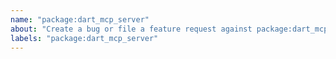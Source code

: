 ```yaml
---
name: "package:dart_mcp_server"
about: "Create a bug or file a feature request against package:dart_mcp_server."
labels: "package:dart_mcp_server"
---
```

